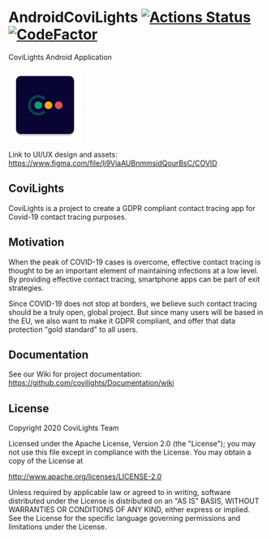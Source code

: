 # AndroidCoviLights [![Actions Status](https://github.com/covilights/AndroidCoviLights/workflows/Android%20CI/badge.svg)](https://github.com/covilights/AndroidCoviLights/actions) [![CodeFactor](https://www.codefactor.io/repository/github/covilights/androidcovilights/badge)](https://www.codefactor.io/repository/github/covilights/androidcovilights) 
CoviLights Android Application

![logo](logo.png)

Link to UI/UX design and assets:
https://www.figma.com/file/Ij9ViaAUBnmmsidQourBsC/COVID


## CoviLights
CoviLights is a project to create a GDPR compliant contact tracing app for Covid-19 contact tracing purposes. 

## Motivation
When the peak of COVID-19 cases is overcome, effective contact tracing is thought to be an important element of maintaining infections at a low level. By providing effective contact tracing, smartphone apps can be part of exit strategies.

Since COVID-19 does not stop at borders, we believe such contact tracing should be a truly open, global project. But since many users will be based in the EU, we also want to make it GDPR compliant, and offer that data protection "gold standard" to all users. 

## Documentation
See our Wiki for project documentation:
https://github.com/covilights/Documentation/wiki

## License 

Copyright 2020 CoviLights Team

Licensed under the Apache License, Version 2.0 (the "License");
you may not use this file except in compliance with the License.
You may obtain a copy of the License at

   http://www.apache.org/licenses/LICENSE-2.0

Unless required by applicable law or agreed to in writing, software
distributed under the License is distributed on an "AS IS" BASIS,
WITHOUT WARRANTIES OR CONDITIONS OF ANY KIND, either express or implied.
See the License for the specific language governing permissions and
limitations under the License.
